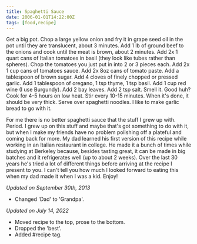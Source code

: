 ```yaml
---
title: Spaghetti Sauce
date: 2006-01-01T14:22:00Z
tags: [food,recipe]
---
```


Get a big pot.
Chop a large yellow onion and fry it in grape seed oil in the
pot until they are translucent, about 3 minutes.
Add 1 lb of ground beef to the onions and cook until the meat is brown,
about 2 minutes.
Add 2x 1 quart cans of Italian tomatoes in basil
(they look like tubes rather than spheres).
Chop the tomatoes you just put in into 2 or 3 pieces each.
Add 2x 1 cup cans of tomatoes sauce.
Add 2x 8oz cans of tomato paste.
Add a tablespoon of brown sugar.
Add 4 cloves of finely chopped or pressed garlic.
Add 1 tablespoon of oregano, 1 tsp thyme, 1 tsp basil.
Add 1 cup red wine (I use Burgundy).
Add 2 bay leaves.
Add 2 tsp salt.
Smell it. Good huh?
Cook for 4-5 hours on low heat.
Stir every 10-15 minutes.
When it's done, it should be very thick.
Serve over spaghetti noodles.
I like to make garlic bread to go with it.

For me there is no better spaghetti sauce that the stuff I grew up with. Period. I grew up on this stuff and maybe that's got something to do with it, but when I make my friends have no problem polishing off a plateful and coming back for more.
My dad learned his first version of this recipe while working in an Italian restaurant in college. He made it a bunch of times while studying at Berkeley because, besides tasting great, it can be made in big batches and it refrigerates well (up to about 2 weeks). Over the last 30 years he's tried a lot of different things before arriving at the recipe I present to you. I can't tell you how much I looked forward to eating this when my dad made it when I was a kid. Enjoy!

*Updated on September 30th, 2013*

* Changed 'Dad' to 'Grandpa'.

*Updated on July 14, 2022*

* Moved recipe to the top, prose to the bottom.
* Dropped the 'best'.
* Added #recipe tag.
